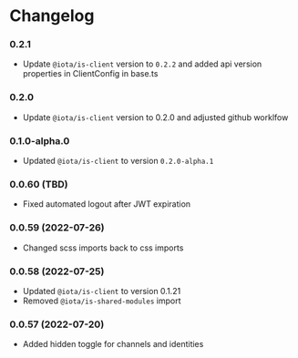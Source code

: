 # Changelog

### 0.2.1

-   Update `@iota/is-client` version to `0.2.2` and added api version properties in ClientConfig in base.ts

### 0.2.0

-   Update `@iota/is-client` version to 0.2.0 and adjusted github worklfow

### 0.1.0-alpha.0

-   Updated `@iota/is-client` to version `0.2.0-alpha.1`

### 0.0.60 (TBD)

-   Fixed automated logout after JWT expiration

### 0.0.59 (2022-07-26)

-   Changed scss imports back to css imports

### 0.0.58 (2022-07-25)

-   Updated `@iota/is-client` to version 0.1.21
-   Removed `@iota/is-shared-modules` import

### 0.0.57 (2022-07-20)

-   Added hidden toggle for channels and identities
